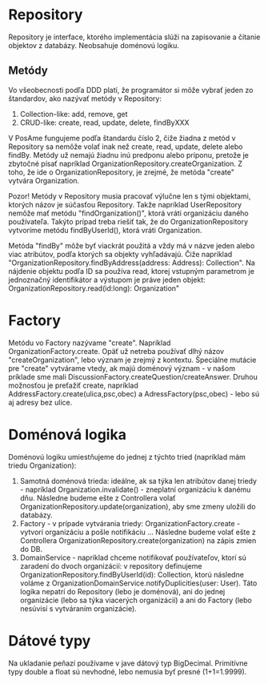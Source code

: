 # Repository

Repository je interface, ktorého implementácia slúži na zapisovanie a čítanie objektov z databázy. Neobsahuje doménovú logiku.

## Metódy

Vo všeobecnosti podľa DDD platí, že programátor si môže vybrať jeden zo štandardov, ako nazývať metódy v Repository:
1. Collection-like: add, remove, get
2. CRUD-like: create, read, update, delete, findByXXX

V PosAme fungujeme podľa štandardu číslo 2, čiže žiadna z metód v Repository sa nemôže volať inak než create, read, update, delete alebo findBy. Metódy už nemajú žiadnu inú predponu alebo príponu, pretože je zbytočné písať napríklad OrganizationRepository.createOrganization. Z toho, že ide o OrganizationRepository, je zrejmé, že metóda "create" vytvára Organization. 

Pozor! Metódy v Repository musia pracovať výlučne len s tými objektami, ktorých názov je súčasťou Repository. Takže napríklad UserRepository nemôže mať metódu "findOrganization()", ktorá vráti organizáciu daného používateľa. Takýto prípad treba riešiť tak, že do OrganizationRepository vytvoríme metódu findByUserId(), ktorá vráti Organization.

Metóda "findBy" môže byť viackrát použitá a vždy má v názve jeden alebo viac atribútov, podľa ktorých sa objekty vyhľadávajú. Čiže napríklad "OrganizationRepository.findByAddress(address: Address): Collection<Organization>". Na nájdenie objektu podľa ID sa používa read, ktorej vstupným parametrom je jednoznačný identifikátor a výstupom je práve jeden objekt: OrganizationRepository.read(id:long): Organization"

# Factory

Metódu vo Factory nazývame "create". Napríklad OrganizationFactory.create. Opäť už netreba používať dlhý názov "createOrganization", lebo význam je zrejmý z kontextu. Špeciálne mutácie pre "create" vytvárame vtedy, ak majú doménový význam - v našom príklade sme mali DiscussionFactory.createQuestion/createAnswer. Druhou možnosťou je preťažiť create, napríklad AddressFactory.create(ulica,psc,obec) a AdressFactory(psc,obec) - lebo sú aj adresy bez ulice.

# Doménová logika

Doménovú logiku umiestňujeme do jednej z týchto tried (napríklad mám triedu Organization):

1. Samotná doménová trieda: ideálne, ak sa týka len atribútov danej triedy - napríklad Organization.invalidate() - zneplatní organizáciu k danému dňu. Následne budeme ešte z Controllera volať OrganizationRepository.update(organization), aby sme zmeny uložili do databázy.
2. Factory - v prípade vytvárania triedy: OrganizationFactory.create - vytvorí organizáciu a pošle notifikáciu ... Následne budeme volať ešte z Controllera OrganizationRepository.create(organization) na zápis zmien do DB.
3. DomainService - napríklad chceme notifikovať používateľov, ktorí sú zaradení do dvoch organizácií: v repository definujeme OrganizationRepository.findByUserId(id): Collection<Organization>, ktorú následne voláme z OrganizationDomainService.notifyDuplicities(user: User). Táto logika nepatrí do Repository (lebo je doménová), ani do jednej organizácie (lebo sa týka viacerých organizácií) a ani do Factory (lebo nesúvisí s vytváraním organizácie).

# Dátové typy

Na ukladanie peňazí používame v jave dátový typ BigDecimal. Primitívne typy double a float sú nevhodné, lebo nemusia byť presné (1+1=1.9999).

